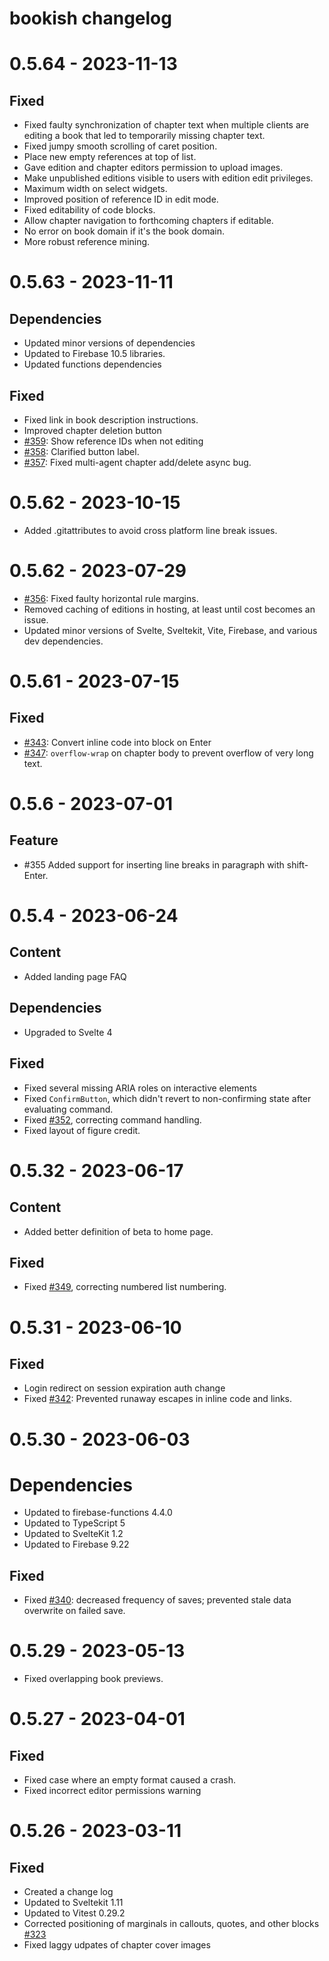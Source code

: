 # bookish changelog

# 0.5.64 - 2023-11-13

## Fixed

-   Fixed faulty synchronization of chapter text when multiple clients are editing a book that led to temporarily missing chapter text.
-   Fixed jumpy smooth scrolling of caret position.
-   Place new empty references at top of list.
-   Gave edition and chapter editors permission to upload images.
-   Make unpublished editions visible to users with edition edit privileges.
-   Maximum width on select widgets.
-   Improved position of reference ID in edit mode.
-   Fixed editability of code blocks.
-   Allow chapter navigation to forthcoming chapters if editable.
-   No error on book domain if it's the book domain.
-   More robust reference mining.

# 0.5.63 - 2023-11-11

## Dependencies

-   Updated minor versions of dependencies
-   Updated to Firebase 10.5 libraries.
-   Updated functions dependencies

## Fixed

-   Fixed link in book description instructions.
-   Improved chapter deletion button
-   [#359](https://github.com/amyjko/bookish/issues/359): Show reference IDs when not editing
-   [#358](https://github.com/amyjko/bookish/issues/358): Clarified button label.
-   [#357](https://github.com/amyjko/bookish/issues/357): Fixed multi-agent chapter add/delete async bug.

# 0.5.62 - 2023-10-15

-   Added .gitattributes to avoid cross platform line break issues.

# 0.5.62 - 2023-07-29

-   [#356](https://github.com/amyjko/bookish/issues/356): Fixed faulty horizontal rule margins.
-   Removed caching of editions in hosting, at least until cost becomes an issue.
-   Updated minor versions of Svelte, Sveltekit, Vite, Firebase, and various dev dependencies.

# 0.5.61 - 2023-07-15

## Fixed

-   [#343](https://github.com/amyjko/bookish/issues/343): Convert inline code into block on Enter
-   [#347](https://github.com/amyjko/bookish/issues/347): `overflow-wrap` on chapter body to prevent overflow of very long text.

# 0.5.6 - 2023-07-01

## Feature

-   #355 Added support for inserting line breaks in paragraph with shift-Enter.

# 0.5.4 - 2023-06-24

## Content

-   Added landing page FAQ

## Dependencies

-   Upgraded to Svelte 4

## Fixed

-   Fixed several missing ARIA roles on interactive elements
-   Fixed `ConfirmButton`, which didn't revert to non-confirming state after evaluating command.
-   Fixed [#352](https://github.com/amyjko/bookish/issues/352), correcting command handling.
-   Fixed layout of figure credit.

# 0.5.32 - 2023-06-17

## Content

-   Added better definition of beta to home page.

## Fixed

-   Fixed [#349](https://github.com/amyjko/bookish/issues/349), correcting numbered list numbering.

# 0.5.31 - 2023-06-10

## Fixed

-   Login redirect on session expiration auth change
-   Fixed [#342](https://github.com/amyjko/bookish/issues/342): Prevented runaway escapes in inline code and links.

# 0.5.30 - 2023-06-03

# Dependencies

-   Updated to firebase-functions 4.4.0
-   Updated to TypeScript 5
-   Updated to SvelteKit 1.2
-   Updated to Firebase 9.22

## Fixed

-   Fixed [#340](https://github.com/amyjko/bookish/issues/340): decreased frequency of saves; prevented stale data overwrite on failed save.

# 0.5.29 - 2023-05-13

-   Fixed overlapping book previews.

# 0.5.27 - 2023-04-01

## Fixed

-   Fixed case where an empty format caused a crash.
-   Fixed incorrect editor permissions warning

# 0.5.26 - 2023-03-11

## Fixed

-   Created a change log
-   Updated to Sveltekit 1.11
-   Updated to Vitest 0.29.2
-   Corrected positioning of marginals in callouts, quotes, and other blocks [#323](https://github.com/amyjko/bookish/issues/323)
-   Fixed laggy udpates of chapter cover images
